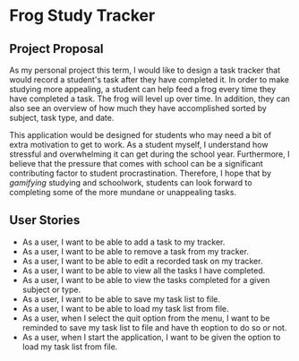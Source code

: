 # Frog Study Tracker

## Project Proposal
As my personal project this term, I would like to design a task tracker 
that would record a student's task after they have completed it. 
In order to make studying more appealing, a student can
help feed a frog every time they have completed a task. The frog will level up over time.
In addition, they can also see an overview of how much they have accomplished sorted by subject, 
task type, and date.

This application would be designed for students who may need a bit of extra 
motivation to get to work. As a student myself, I understand how stressful and 
overwhelming it can get during the school year. Furthermore, I believe that the 
pressure that comes with school can be a significant contributing factor to student procrastination.
Therefore, I hope that by *gamifying* studying and schoolwork, students can look 
forward to completing some of the more mundane or unappealing tasks.

## User Stories
- As a user, I want to be able to add a task
to my tracker.
- As a user, I want to be able to remove
a task from my tracker.
- As a user, I want to be able to edit a
recorded task on my tracker.
- As a user, I want to be able to view all the
tasks I have completed.
- As a user, I want to be able to view the tasks
completed for a given subject or type.
- As a user, I want to be able to save my task list to file.
- As a user, I want to be able to load my task list from file.
- As a user, when I select the quit option from the menu, I want to 
be reminded to save my task list to file and have th eoption to do so or not.
- As a user, when I start the application, I want to be given the option to load my task list from file.


